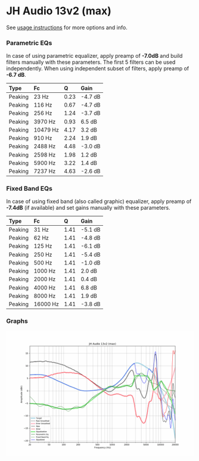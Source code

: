 # JH Audio 13v2 (max)
See [usage instructions](https://github.com/jaakkopasanen/AutoEq#usage) for more options and info.

### Parametric EQs
In case of using parametric equalizer, apply preamp of **-7.0dB** and build filters manually
with these parameters. The first 5 filters can be used independently.
When using independent subset of filters, apply preamp of **-6.7 dB**.

| Type    | Fc       |    Q | Gain    |
|:--------|:---------|:-----|:--------|
| Peaking | 23 Hz    | 0.23 | -4.7 dB |
| Peaking | 116 Hz   | 0.67 | -4.7 dB |
| Peaking | 256 Hz   | 1.24 | -3.7 dB |
| Peaking | 3970 Hz  | 0.93 | 6.5 dB  |
| Peaking | 10479 Hz | 4.17 | 3.2 dB  |
| Peaking | 910 Hz   | 2.24 | 1.9 dB  |
| Peaking | 2488 Hz  | 4.48 | -3.0 dB |
| Peaking | 2598 Hz  | 1.98 | 1.2 dB  |
| Peaking | 5900 Hz  | 3.22 | 1.4 dB  |
| Peaking | 7237 Hz  | 4.63 | -2.6 dB |

### Fixed Band EQs
In case of using fixed band (also called graphic) equalizer, apply preamp of **-7.4dB**
(if available) and set gains manually with these parameters.

| Type    | Fc       |    Q | Gain    |
|:--------|:---------|:-----|:--------|
| Peaking | 31 Hz    | 1.41 | -5.1 dB |
| Peaking | 62 Hz    | 1.41 | -4.8 dB |
| Peaking | 125 Hz   | 1.41 | -6.1 dB |
| Peaking | 250 Hz   | 1.41 | -5.4 dB |
| Peaking | 500 Hz   | 1.41 | -1.0 dB |
| Peaking | 1000 Hz  | 1.41 | 2.0 dB  |
| Peaking | 2000 Hz  | 1.41 | 0.4 dB  |
| Peaking | 4000 Hz  | 1.41 | 6.8 dB  |
| Peaking | 8000 Hz  | 1.41 | 1.9 dB  |
| Peaking | 16000 Hz | 1.41 | -3.8 dB |

### Graphs
![](./JH%20Audio%2013v2%20(max).png)